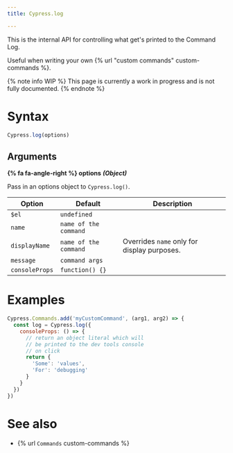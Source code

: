 ```yaml
---
title: Cypress.log

---
```


This is the internal API for controlling what get's printed to the Command Log.

Useful when writing your own {% url "custom commands" custom-commands %}.

{% note info WIP %}
This page is currently a work in progress and is not fully documented.
{% endnote %}

# Syntax

```javascript
Cypress.log(options)
```

## Arguments

**{% fa fa-angle-right %} options**  ***(Object)***

Pass in an options object to `Cypress.log()`.

Option | Default | Description
--- | --- | ---
`$el` | `undefined` |
`name` | `name of the command` |
`displayName` | `name of the command` | Overrides `name` only for display purposes.
`message` | `command args` |
`consoleProps` | `function() {}` |

# Examples

```javascript
Cypress.Commands.add('myCustomCommand', (arg1, arg2) => {
  const log = Cypress.log({
    consoleProps: () => {
      // return an object literal which will
      // be printed to the dev tools console
      // on click
      return {
        'Some': 'values',
        'For': 'debugging'
      }
    }
  })
})
```

# See also

- {% url `Commands` custom-commands %}
